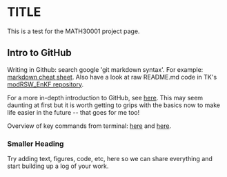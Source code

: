 # TITLE
This is a test for the MATH30001 project page.

## Intro to GitHub 

Writing in Github: search google  'git markdown syntax'. 
For example: [markdown cheat sheet](https://github.com/adam-p/markdown-here/wiki/Markdown-Cheatsheet). Also have a look at raw README.md code in TK's [modRSW_EnKF repository](https://github.com/tkent198/modRSW_EnKF). 

For a more in-depth introduction to GitHub, see [here](http://www.geog.leeds.ac.uk/courses/computing/practicals/general/github/index.html). This may seem daunting at first but it is worth getting to grips with the basics now to make life easier in the future -- that goes for me too!

Overview of key commands from terminal: [here](https://services.github.com/on-demand/downloads/github-git-cheat-sheet.pdf) and [here](https://education.github.com/git-cheat-sheet-education.pdf).



### Smaller Heading

Try adding text, figures, code, etc, here so we can share everything and start building up a log of your work. 

